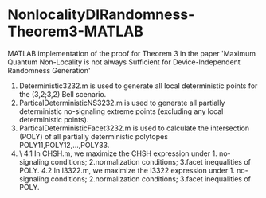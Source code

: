 # NonlocalityDIRandomness-Theorem3-MATLAB
MATLAB implementation of the proof for Theorem 3 in the paper 'Maximum Quantum Non-Locality is not always Sufficient for Device-Independent Randomness Generation'

1. Deterministic3232.m is used to generate all local deterministic points for the (3,2;3,2) Bell scenario.
2. ParticalDeterministicNS3232.m is used to generate all partially deterministic no-signaling extreme points (excluding any local deterministic points).
3. ParticalDeterministicFacet3232.m is used to calculate the intersection (POLY) of all partially deterministic polytopes POLY11,POLY12,...,POLY33.
4. \\
   4.1 In CHSH.m, we maximize the CHSH expression under 1. no-signaling conditions; 2.normalization conditions; 3.facet inequalities of POLY.
   4.2 In I3322.m, we maximize the I3322 expression under 1. no-signaling conditions; 2.normalization conditions; 3.facet inequalities of POLY.

